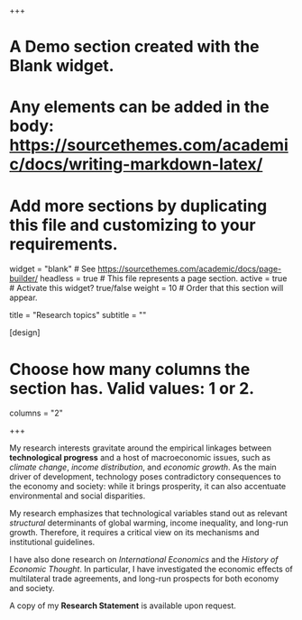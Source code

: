 +++
# A Demo section created with the Blank widget.
# Any elements can be added in the body: https://sourcethemes.com/academic/docs/writing-markdown-latex/
# Add more sections by duplicating this file and customizing to your requirements.

widget = "blank"  # See https://sourcethemes.com/academic/docs/page-builder/
headless = true  # This file represents a page section.
active = true # Activate this widget? true/false
weight = 10  # Order that this section will appear.

title = "Research topics"
subtitle = ""

[design]
  # Choose how many columns the section has. Valid values: 1 or 2.
  columns = "2"


+++





My research interests gravitate around the empirical linkages between **technological progress** and a host of macroeconomic issues, such as *climate change*, *income distribution*, and *economic growth*. As the main driver of development, technology poses contradictory consequences to the economy and society: while it brings prosperity, it can also accentuate environmental and social disparities. 

My research emphasizes that technological variables stand out as relevant *structural* determinants of global warming,  income inequality, and long-run growth. Therefore, it requires a critical view on its mechanisms and institutional guidelines.

I have also done research on *International Economics* and the *History of Economic Thought*. In particular, I have investigated the economic effects of multilateral trade agreements, and long-run prospects for both economy and society.


A copy of my **Research Statement** is available upon request.








